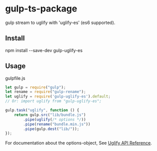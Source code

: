 # gulp-ts-package
gulp stream to uglify with 'uglify-es' (es6 supported).

## Install
npm install --save-dev gulp-uglify-es

## Usage
gulpfile.js
```js
let gulp = require("gulp");
let rename = require("gulp-rename");
let uglify = require('gulp-uglify-es').default;
// Or: import uglify from "gulp-uglify-es";

gulp.task("uglify", function () {
	return gulp.src("lib/bundle.js")
		.pipe(uglify(/* options */))
		.pipe(rename("bundle.min.js"))
		.pipe(gulp.dest("lib/"));
});
```
For documentation about the options-object, See [Uglify API Reference](https://www.npmjs.com/package/uglify-es#API_Reference).